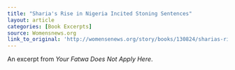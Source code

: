 ```yaml
---
title: "Sharia's Rise in Nigeria Incited Stoning Sentences"
layout: article
categories: [Book Excerpts]
source: Womensnews.org
link_to_original: 'http://womensenews.org/story/books/130824/sharias-rise-in-nigeria-incited-stoning-sentences#.UhrNiHbD_VI'
---
```

An excerpt from _Your Fatwa Does Not Apply Here_.